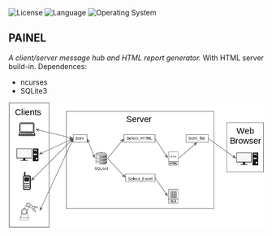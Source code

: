 ![License](https://img.shields.io/badge/license-Apache%202-red.svg)
![Language](https://img.shields.io/badge/C%20Std-11-blue.svg)
![Operating System](https://img.shields.io/badge/os-Linux-green.svg)<br>
## PAINEL<br>
*A client/server message hub and HTML report generator.*
With HTML server build-in.
Dependences:
- ncurses
- SQLite3

![PAINEL view](https://github.com/a2gs/PAINEL/blob/master/docs/PAINEL_view.png)
